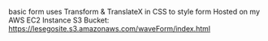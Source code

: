 basic form uses Transform & TranslateX in CSS to style form 
Hosted on my AWS EC2 Instance S3 Bucket: https://lesegosite.s3.amazonaws.com/waveForm/index.html
